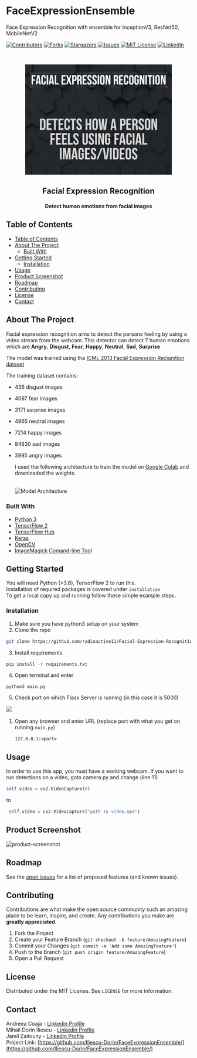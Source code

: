 # FaceExpressionEnsemble
Face  Expression Recognition with ensemble for InceptionV3, ResNet50, MobileNetV2

[![Contributors][contributors-shield]][contributors-url] 
[![Forks][forks-shield]][forks-url]
[![Stargazers][stars-shield]][stars-url]
[![Issues][issues-shield]][issues-url]
[![MIT License][license-shield]][license-url]
[![LinkedIn][linkedin-shield]][linkedin-url]



<!-- PROJECT LOGO -->
<br />
<p align="center">
  <a href="https://github.com/Iliescu-Dorin/FaceExpressionEnsemble/">
    <img src="Screenshot_44.png" alt="Logo" width="400" height="300">
  </a>

  <h2 align="center">Facial Expression Recognition</h>

  <h4 align="center">
  <p align="center">
    Detect human emotions from facial images
    </h4>
  </p>
</p>



<!-- TABLE OF CONTENTS -->
## Table of Contents

- [Table of Contents](#table-of-contents)
- [About The Project](#about-the-project)
  - [Built With](#built-with)
- [Getting Started](#getting-started)
  - [Installation](#installation)
- [Usage](#usage)
- [Product Screenshot](#product-screenshot)
- [Roadmap](#roadmap)
- [Contributing](#contributing)
- [License](#license)
- [Contact](#contact)



<!-- ABOUT THE PROJECT -->
## About The Project


Facial expression recognition aims to detect the persons feeling by using a video stream from the webcam. This detector can detect 7 human emotions which are **Angry**, **Disgust**, **Fear**, **Happy**, **Neutral**, **Sad**, **Surprise** </br>

The model was trained using the [ICML 2013 Facial Expression Recignition dataset](https://www.kaggle.com/c/challenges-in-representation-learning-facial-expression-recognition-challenge)

The training dataset contains: 
* 436 disgust images
* 4097 fear images
* 3171 surprise images
* 4965 neutral images
* 7214 happy images
* 84830 sad images
* 3995 angry images


  I used the following architecture to train the model on [Google Colab](colab.research.google.com) and downloaded the weights.
  <br />
  <br />

    <img src = "model.png" alt = "Model Architecture" align="center">


### Built With

* [Python 3](https://www.python.org/)
* [TensorFlow 2](https://www.tensorflow.org/)
* [TensorFlow Hub](https://tfhub.dev/)
* [Keras](keras.io)
* [OpenCV](https://opencv.org/)
* [ImageMagick Comand-line Tool](https://imagemagick.org/index.php)


<!-- GETTING STARTED -->
## Getting Started

You will need Python (>3.6), TensorFlow 2 to run this. <br/>
Installation of required packages is covered under ```installation``` </br>
To get a local copy up and running follow these simple example steps.



### Installation

1. Make sure you have python3 setup on your system
2. Clone the repo
```sh
git clone https://github.com/radioactive11/Facial-Expression-Recognition
```
3. Install requirements
```sh
pip install -r requirements.txt
```
4. Open terminal and enter
```
python3 main.py
```
5. Check port on which Flask Server is running (in this case it is 5000) <br />

<img src = "lochost.png"> 

1. Open any browser and enter URL (replace port with what you get on running ```main.py```)

   ```
   127.0.0.1:<port>
   ```


<!-- USAGE EXAMPLES -->
## Usage

In order to use this app, you must have a working webcam. If you want to run detections on a video, goto camera.py and change (line 11)
```py 
self.video = cv2.VideoCapture(0)
```
to
```py
 self.video = cv2.VideoCapture("path to video.mp4")
```
## Product Screenshot
![product-screenshot]




<!-- ROADMAP -->
## Roadmap

See the [open issues](https://github.com/radioactive11/Facial-Expression-Recognition/issues) for a list of proposed features (and known issues).



<!-- CONTRIBUTING -->
## Contributing

Contributions are what make the open source community such an amazing place to be learn, inspire, and create. Any contributions you make are **greatly appreciated**.

1. Fork the Project
2. Create your Feature Branch (`git checkout -b feature/AmazingFeature`)
3. Commit your Changes (`git commit -m 'Add some AmazingFeature'`)
4. Push to the Branch (`git push origin feature/AmazingFeature`)
5. Open a Pull Request



<!-- LICENSE -->
## License

Distributed under the MIT License. See `LICENSE` for more information.



<!-- CONTACT -->
## Contact

Andreea Coaja - [Linkedin Profile](https://www.linkedin.com/in/andreea-coaja-964208162/) <br />
Mihail Dorin Iliescu - [Linkedin Profile](https://www.linkedin.com/in/dorin-iliescu) <br />
Jamil Zaitouny - [Linkedin Profile](https://www.linkedin.com/in/jamil-zaitouny/) <br />
Project Link: [https://github.com/Iliescu-Dorin/FaceExpressionEnsemble/](https://github.com/Iliescu-Dorin/FaceExpressionEnsemble/)





[contributors-shield]: https://img.shields.io/github/contributors/radioactive11/Facial-Expression-Recognition.svg?style=flat-square
[contributors-url]: https://github.com/Iliescu-Dorin/FaceExpressionEnsemble/graphs/contributors
[forks-shield]: https://img.shields.io/github/forks/radioactive11/Facial-Expression-Recognition.svg?style=flat-square
[forks-url]: https://github.com/Iliescu-Dorin/FaceExpressionEnsemble/network/members
[stars-shield]: https://img.shields.io/github/stars/radioactive11/Facial-Expression-Recognition.svg?style=flat-square
[stars-url]: https://github.com/Iliescu-Dorin/FaceExpressionEnsemble/stargazers
[issues-shield]: https://img.shields.io/github/issues/radioactive11/Facial-Expression-Recognition.svg?style=flat-square
[issues-url]: https://github.com/Iliescu-Dorin/FaceExpressionEnsemble/issues
[license-shield]: https://img.shields.io/github/license/radioactive11/Facial-Expression-Recognition.svg?style=flat-square
[license-url]: https://github.com/Iliescu-Dorin/FaceExpressionEnsemble/blob/master/LICENSE.txt
[linkedin-shield]: https://img.shields.io/badge/-LinkedIn-black.svg?style=flat-square&logo=linkedin&colorB=555
[linkedin-url]: https://www.linkedin.com/in/dorin-iliescu/
[product-screenshot]: 1_Moment.jpg
[product-post]: images/post.png

